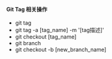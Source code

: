 #### Git Tag 相关操作
- git tag
- git tag -a [tag_name] -m '[tag描述]'
- git checkout [tag_name]
- git branch
- git checkout -b [new_branch_name]
